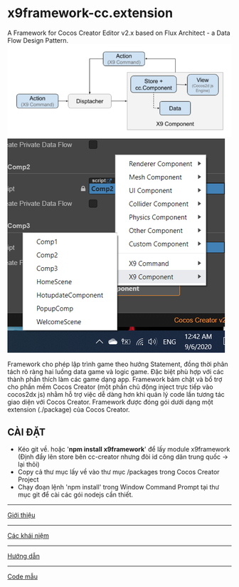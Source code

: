 # x9framework-cc.extension
A Framework for Cocos Creator Editor v2.x based on Flux Architect - a Data Flow Design Pattern.
![](https://github.com/hallopatidu/x9framework-CCExtension/blob/master/doc/images/fig02.PNG)
![Cứ kế thừa là có thể được phân loại trong cocos creator](https://github.com/hallopatidu/x9framework-CCExtension/blob/master/doc/images/fig03.png)

Framework cho phép lập trình game theo hướng Statement, đồng thời phân tách rõ ràng hai luồng data game và logic game. Đặc biệt phù hợp với các thành phần thích làm các game dạng app.
Framework bám chặt và bổ trợ cho phần mềm Cocos Creator (một phần chủ động inject trực tiếp vào cocos2dx js) nhằm hỗ trợ việc dễ dàng hơn khi quản lý code lần tương tác giao diện với Cocos Creator.  Framework được đóng gói dưới dạng một extension (./package) của Cocos Creator.

## CÀI ĐẶT
* Kéo git về. hoặc '**npm install x9framework**' để lấy module x9framework (Định đẩy lên store bên cc-creator nhưng đòi id công dân trung quốc -> lại thôi)
* Copy cả thư mục lấy về vào thư mục /packages trong Cocos Creator Project
* Chạy đoạn lệnh 'npm install' trong Window Command Prompt tại thư mục git để cài các gói nodejs cần thiết.


***
[Giới thiệu](https://github.com/hallopatidu/x9framework-CCExtension/wiki/Gi%E1%BB%9Bi-thi%E1%BB%87u)
***
[Các khái niệm](https://github.com/hallopatidu/x9framework-CCExtension/wiki/C%C3%A1c-kh%C3%A1i-ni%E1%BB%87m-(Concepts))
***
[Hướng dẫn](https://github.com/hallopatidu/x9framework-CCExtension/wiki/H%C6%B0%E1%BB%9Bng-d%E1%BA%ABn-(Example))
***
[Code mẫu](https://github.com/hallopatidu/x9framework-example)


